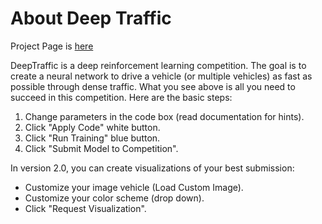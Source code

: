 # About Deep Traffic

Project Page is [here](https://selfdrivingcars.mit.edu/deeptraffic/)

DeepTraffic is a deep reinforcement learning competition. The goal is to create a neural network to drive a vehicle (or multiple vehicles) as fast as possible through dense traffic. What you see above is all you need to succeed in this competition. Here are the basic steps:

1. Change parameters in the code box (read documentation for hints).
2. Click "Apply Code" white button.
3. Click "Run Training" blue button.
4. Click "Submit Model to Competition".

In version 2.0, you can create visualizations of your best submission:

- Customize your image vehicle (Load Custom Image).
- Customize your color scheme (drop down).
- Click "Request Visualization".